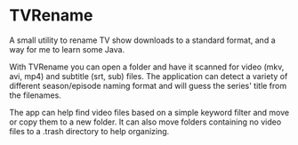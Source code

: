 # TVRename
A small utility to rename TV show downloads to a standard format, and a way for me to learn some Java.

With TVRename you can open a folder and have it scanned for video (mkv, avi, mp4) and subtitle (srt, sub) files. 
The application can detect a variety of different season/episode naming format and will guess the series' title from the filenames.

The app can help find video files based on a simple keyword filter and move or copy them to a new folder. It can also move folders containing no video files to a .trash directory to help organizing.
